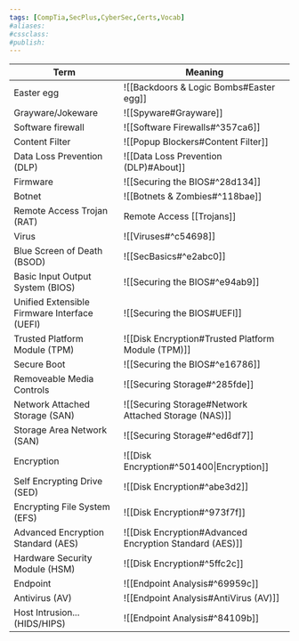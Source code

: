 ```yaml
---
tags: [CompTia,SecPlus,CyberSec,Certs,Vocab]
#aliases:
#cssclass:
#publish:
---
```


| Term                                         | Meaning                                                                       |
| -------------------------------------------- | ----------------------------------------------------------------------------- |
| Easter egg                                   | ![[Backdoors & Logic Bombs#Easter egg]]                                       |
| Grayware/Jokeware                            | ![[Spyware#Grayware]]                                                         |
| Software firewall                            | ![[Software Firewalls#^357ca6]]                                               |
| Content Filter                               | ![[Popup Blockers#Content Filter]]                                            |
| Data Loss Prevention (DLP)                   | ![[Data Loss Prevention (DLP)#About]]                                         |
| Firmware                                     | ![[Securing the BIOS#^28d134]]                                                |
| Botnet                                       | ![[Botnets & Zombies#^118bae]]                                                |
| Remote Access Trojan (RAT)                   | Remote Access [[Trojans]]                                                     |
| Virus                                        | ![[Viruses#^c54698]]                                                          |
| Blue Screen of Death (BSOD)                  | ![[SecBasics#^e2abc0]] |
| Basic Input Output System (BIOS)             | ![[Securing the BIOS#^e94ab9]]                                                |
| Unified Extensible Firmware Interface (UEFI) | ![[Securing the BIOS#UEFI]]                                                   |
| Trusted Platform Module (TPM)                | ![[Disk Encryption#Trusted Platform Module (TPM)]]                            |
| Secure Boot                                  | ![[Securing the BIOS#^e16786]]                                                |
| Removeable Media Controls                    | ![[Securing Storage#^285fde]]                                                 |
| Network Attached Storage (SAN)               | ![[Securing Storage#Network Attached Storage (NAS)]]                          |
| Storage Area Network (SAN)                   | ![[Securing Storage#^ed6df7]]                                                 |
| Encryption                                   | ![[Disk Encryption#^501400\|Encryption]]                                      |
| Self Encrypting Drive (SED)                  | ![[Disk Encryption#^abe3d2]]                                                  |
| Encrypting File System (EFS)                 | ![[Disk Encryption#^973f7f]]                                                  |
| Advanced Encryption Standard (AES)           | ![[Disk Encryption#Advanced Encryption Standard (AES)]]                       |
| Hardware Security Module (HSM)               | ![[Disk Encryption#^5ffc2c]]                                                  |
| Endpoint                                     | ![[Endpoint Analysis#^69959c]]                                                |
| Antivirus (AV)                               | ![[Endpoint Analysis#AntiVirus (AV)]]                                         |
| Host Intrusion... (HIDS/HIPS)                | ![[Endpoint Analysis#^84109b]]                                                |